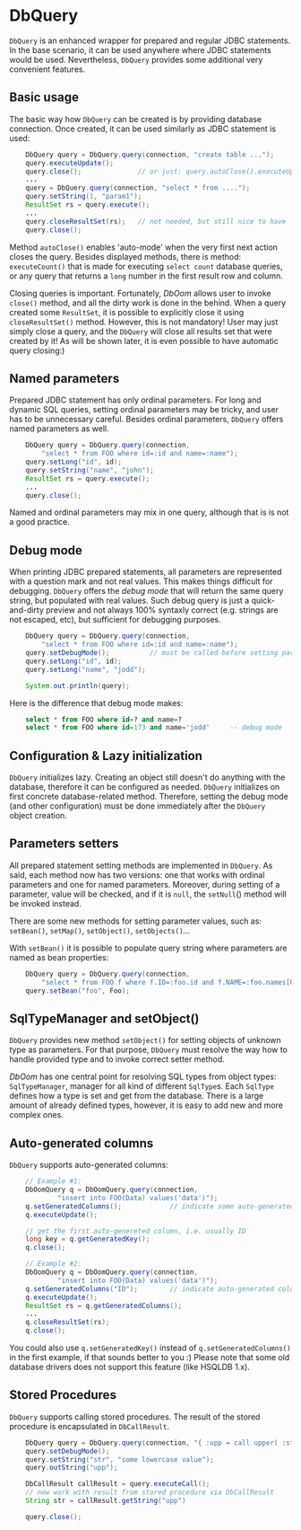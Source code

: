 # DbQuery

`DbQuery` is an enhanced wrapper for prepared and regular JDBC statements. In the base scenario, it can be used anywhere where JDBC statements would be used. Nevertheless, `DbQuery` provides some additional very convenient features.

## Basic usage

The basic way how `DbQuery` can be created is by providing database connection. Once created, it can be used similarly as JDBC statement is used:

~~~~~ java
    DbQuery query = DbQuery.query(connection, "create table ...");
    query.executeUpdate();
    query.close();              // or just: query.autoClose().executeUpdate();
    ...
    query = DbQuery.query(connection, "select * from ....");
    query.setString(1, "param1");
    ResultSet rs = query.execute();
    ...
    query.closeResultSet(rs);   // not needed, but still nice to have
    query.close();
~~~~~

Method `autoClose()` enables 'auto-mode' when the very first next action closes the query. Besides displayed methods, there is method: `executeCount()` that is made for executing `select count` database queries, or any query that returns a `long` number in the first result row and column.

Closing queries is important. Fortunately, *DbOom* allows user to invoke `close()` method, and all the dirty work is done in the behind. When a query created some `ResultSet`, it is possible to explicitly close it using `closeResultSet()` method. However, this is not mandatory! User may just simply close a query, and the `DbQuery` will close all results set that were created by it! As will be shown later, it is even possible to have automatic query closing:)

## Named parameters

Prepared JDBC statement has only ordinal parameters. For long and dynamic SQL queries, setting ordinal parameters may be tricky, and user has to be unnecessary careful. Besides ordinal parameters, `DbQuery` offers named parameters as well.

~~~~~ java
    DbQuery query = DbQuery.query(connection,
        "select * from FOO where id=:id and name=:name");
    query.setLong("id", id);
    query.setString("name", "john");
    ResultSet rs = query.execute();
    ...
    query.close();
~~~~~

Named and ordinal parameters may mix in one query, although that is is not a good practice.

## Debug mode

When printing JDBC prepared statements, all parameters are represented with a question mark and not real values. This makes things difficult for debugging. `DbQuery` offers the _debug mode_ that will return the same query string, but populated with real values. Such debug query is just a quick-and-dirty preview and not always 100% syntaxly correct (e.g. strings are not escaped, etc), but sufficient for debugging purposes.

~~~~~ java
    DbQuery query = DbQuery.query(connection,
        "select * from FOO where id=:id and name=:name");
    query.setDebugMode();          // must be called before setting parameters
    query.setLong("id", id);
    query.setLong("name", "jodd");

    System.out.println(query);
~~~~~

Here is the difference that debug mode makes:

~~~~~ sql
    select * from FOO where id=? and name=?
    select * from FOO where id=173 and name='jodd'     -- debug mode
~~~~~

## Configuration & Lazy initialization

`DbQuery` initializes lazy. Creating an object still doesn't do anything with the database, therefore it can be configured as needed. `DbQuery` initializes on first concrete database-related method. Therefore, setting the debug mode (and other configuration) must be done immediately after the `DbQuery `object creation.

## Parameters setters

All prepared statement setting methods are implemented in `DbQuery`. As said, each method now has two versions: one that works with ordinal parameters and one for named parameters. Moreover, during setting of a parameter, value will be checked, and if it is `null`, the `setNull`() method will be invoked instead.

There are some new methods for setting parameter values, such as: `setBean()`, `setMap()`, `setObject()`, `setObjects()`...

With `setBean()` it is possible to populate query string where parameters are named as bean properties:

~~~~~ java
    DbQuery query = DbQuery.query(connection,
        "select * from FOO f where f.ID=:foo.id and f.NAME=:foo.names[0]");
    query.setBean("foo", Foo);
~~~~~

## SqlTypeManager and setObject()

`DbQuery` provides new method `setObject()` for setting objects of unknown type as parameters. For that purpose, `DbQuery` must resolve the way how to handle provided type and to invoke correct setter method.

*DbOom* has one central point for resolving SQL types from object types: `SqlTypeManager`, manager for all kind of different `SqlType`s. Each `SqlType` defines how a type is set and get from the database. There is a large amount of already defined types, however, it is easy to add new and more complex ones.

## Auto-generated columns

`DbQuery` supports auto-generated columns:

~~~~~ java
    // Example #1:
    DbOomQuery q = DbOomQuery.query(connection,
            "insert into FOO(Data) values('data')");
    q.setGeneratedColumns();            // indicate some auto-generated columns
    q.executeUpdate();

    // get the first auto-genereted column, i.e. usually ID
    long key = q.getGeneratedKey();
    q.close();
~~~~~

~~~~~ java
    // Example #2:
    DbOomQuery q = DbOomQuery.query(connection,
            "insert into FOO(Data) values('data')");
    q.setGeneratedColumns("ID");        // indicate auto-generated column
    q.executeUpdate();
    ResultSet rs = q.getGeneratedColumns();
    ...
    q.closeResultSet(rs);
    q.close();
~~~~~

You could also use `q.setGeneratedKey()` instead of `q.setGeneratedColumns()` in the first example, if that sounds better to you :) Please note that some old database drivers does not support this feature (like HSQLDB 1.x).

## Stored Procedures

`DbQuery` supports calling stored procedures. The result of the stored procedure is encapsulated in `DbCallResult`.

~~~~~ java
    DbQuery query = DbQuery.query(connection, "{ :upp = call upper( :str ) }");
    query.setDebugMode();
    query.setString("str", "some lowercase value");
    query.outString("upp");

    DbCallResult callResult = query.executeCall();
    // now work with result from stored procedure via DbCallResult
    String str = callResult.getString("upp")

    query.close();
~~~~~

